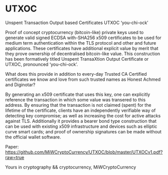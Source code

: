 UTXOC
=====

Unspent Transaction Output based Certificates UTXOC ‘you-chi-ock’

Proof of concept cryptocurrency (bitcoin-like) private keys used to generate valid
signed ECDSA with-SHA256 x509 certificates to be used for medium term
authentication within the TLS protocol and other and future applications. These
certificates have additional explicit value by merit that they prove ownership of
decentralised bitcoin-like value. This construction has been formatively titled
Unspent TransaXtion Output Certificate or UTXOC, pronounced ‘you-chi-ock’.

What does this provide in addition to
every-day Trusted CA Certified certificates
we know and love from such trusted
names as Honest Achmed and Diginotar?

By generating an x509 certificate that uses this key, one can
explicitly reference the transaction in which some value was transered to this
address. By ensuring that the transaction is not claimed (spent) for the lifetime
of the certificate, clients have an independently verifiable way of detecting key
compromise; as well as increasing the cost for active attacks against TLS.
Additionally it provides a bearer bond type construction that can be used with
existing x509 infrastructure and devices such as elliptic curve smart cards; and
proof of ownership signatures can be made without the official wallet software.

Paper: https://github.com/MiWCryptoCurrency/UTXOC/blob/master/UTXOCv1.pdf?raw=true


Yours in cryptography && cryptocurrency,
MiWCryptoCurrency

